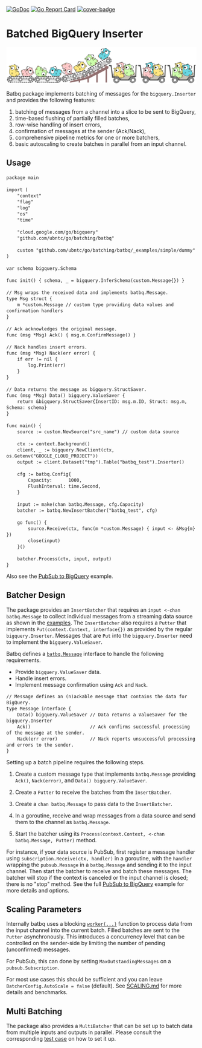 [![GoDoc](https://img.shields.io/badge/godoc-reference-5272B4)](https://pkg.go.dev/mod/github.com/ubntc/go/batching/batbq)
[![Go Report Card](https://goreportcard.com/badge/github.com/ubntc/go/batcher/batbq)](https://goreportcard.com/report/github.com/ubntc/go/batcher/batbq)
[![cover-badge](https://img.shields.io/badge/coverage-72%25-brightgreen.svg?longCache=true&style=flat)](Makefile#10)

# Batched BigQuery Inserter

[![Go-batching Logo](resources/go-batching-logo.svg)](https://github.com/ubntc/go/blob/master/batching/batbq)

Batbq package implements batching of messages for the `bigquery.Inserter` and provides the following features:

1. batching of messages from a channel into a slice to be sent to BigQuery,
2. time-based flushing of partially filled batches,
3. row-wise handling of insert errors,
4. confirmation of messages at the sender (Ack/Nack),
5. comprehensive pipeline metrics for one or more batchers,
6. basic autoscaling to create batches in parallel from an input channel.

## Usage

<!--include: _examples/simple/main.go-->
```golang
package main

import (
	"context"
	"flag"
	"log"
	"os"
	"time"

	"cloud.google.com/go/bigquery"
	"github.com/ubntc/go/batching/batbq"

	custom "github.com/ubntc/go/batching/batbq/_examples/simple/dummy"
)

var schema bigquery.Schema

func init() { schema, _ = bigquery.InferSchema(custom.Message{}) }

// Msg wraps the received data and implements batbq.Message.
type Msg struct {
	m *custom.Message // custom type providing data values and confirmation handlers
}

// Ack acknowledges the original message.
func (msg *Msg) Ack() { msg.m.ConfirmMessage() }

// Nack handles insert errors.
func (msg *Msg) Nack(err error) {
	if err != nil {
		log.Print(err)
	}
}

// Data returns the message as bigquery.StructSaver.
func (msg *Msg) Data() bigquery.ValueSaver {
	return &bigquery.StructSaver{InsertID: msg.m.ID, Struct: msg.m, Schema: schema}
}

func main() {
	source := custom.NewSource("src_name") // custom data source

	ctx := context.Background()
	client, _ := bigquery.NewClient(ctx, os.Getenv("GOOGLE_CLOUD_PROJECT"))
	output := client.Dataset("tmp").Table("batbq_test").Inserter()

	cfg := batbq.Config{
		Capacity:      1000,
		FlushInterval: time.Second,
	}

	input := make(chan batbq.Message, cfg.Capacity)
	batcher := batbq.NewInsertBatcher("batbq_test", cfg)

	go func() {
		source.Receive(ctx, func(m *custom.Message) { input <- &Msg{m} })
		close(input)
	}()

	batcher.Process(ctx, input, output)
}

```
<!--/-->

Also see the [PubSub to BigQuery](_examples/ps2bq/main.go) example.


## Batcher Design

The package provides an `InsertBatcher` that requires an `input <-chan batbq.Message` to collect
individual messages from a streaming data source as shown in the [examples](_examples).
The `InsertBatcher` also requires a `Putter` that implements `Put(context.Context, interface{})`
as provided by the regular `bigquery.Inserter`. Messages that are `Put` into the `bigquery.Inserter`
need to implement the `bigquery.ValueSaver`.

Batbq defines a [`batbq.Message`](message.go) interface to handle the following requirements.

* Provide `bigquery.ValueSaver` data.
* Handle insert errors.
* Implement message confirmation using `Ack` and `Nack`.

```golang
// Message defines an (n)ackable message that contains the data for BigQuery.
type Message interface {
	Data() bigquery.ValueSaver // Data returns a ValueSaver for the bigquery.Inserter
	Ack()                      // Ack confirms successful processing of the message at the sender.
	Nack(err error)            // Nack reports unsuccessful processing and errors to the sender.
}
```

Setting up a batch pipeline requires the following steps.

1. Create a custom message type that implements `batbq.Message` providing `Ack()`, `Nack(error)`,
   and `Data() bigquery.ValueSaver`.

2. Create a `Putter` to receive the batches from the `InsertBatcher`.

3. Create a `chan batbq.Message` to pass data to the `InsertBatcher`.

4. In a goroutine, receive and wrap messages from a data source and send them to the channel as
   `batbq.Message`.

5. Start the batcher using its `Process(context.Context, <-chan batbq.Message, Putter)` method.

For instance, if your data source is PubSub, first register a message handler using
`subscription.Receive(ctx, handler)` in a goroutine, with the `handler` wrapping the
`pubsub.Message` in a `batbq.Message` and sending it to the input channel.
Then start the batcher to receive and batch these messages. The batcher will stop if the context
is canceled or the input channel is closed; there is no "stop" method.
See the full [PubSub to BigQuery](_examples/ps2bq/main.go) example for more details and
options.

## Scaling Parameters

Internally batbq uses a blocking [`worker(...)`](worker.go) function to process data from the input
channel into the current batch. Filled batches are sent to the `Putter` asynchronously.
This introduces a concurrency level that can be controlled on the sender-side by limiting the number
of pending (unconfirmed) messages.

For PubSub, this can done by setting `MaxOutstandingMessages` on a `pubsub.Subscription`.

For most use cases this should be sufficient and you can leave `BatcherConfig.AutoScale = false`
(default). See [SCALING.md](SCALING.md) for more details and benchmarks.

## Multi Batching

The package also provides a `MultiBatcher` that can be set up to batch data from multiple inputs
and outputs in parallel. Please consult the corresponding [test case](multibatcher_test.go) on how
to set it up.
